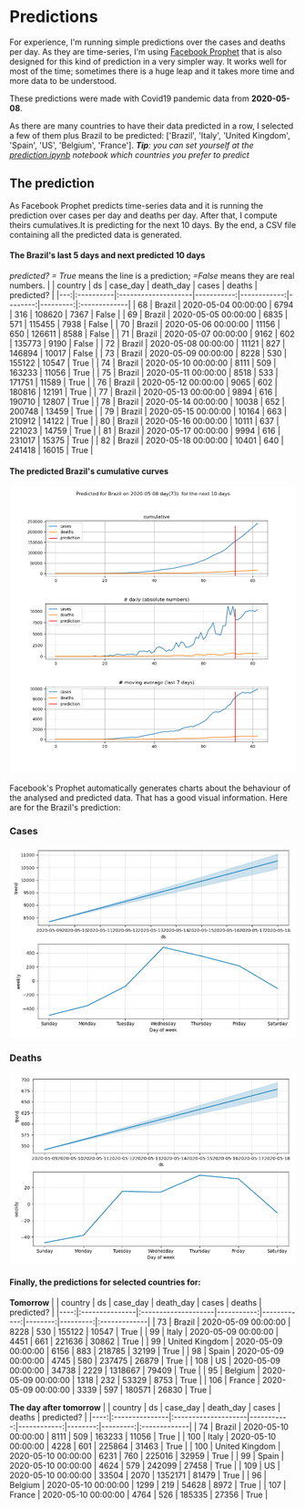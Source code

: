 # **Predictions**
For experience, I'm running simple predictions over the cases and deaths per day. As they are time-series, I'm using [Facebook Prophet](https://facebook.github.io/prophet/docs/quick_start.html) that is also designed for this kind of prediction in a very simpler way. It works well for most of the time; sometimes there is a huge leap and it takes more time and more data to be understood.

These predictions were made with Covid19 pandemic data from **2020-05-08**.

As there are many countries to have their data predicted in a row, I selected a few of them plus Brazil to be predicted:
['Brazil', 'Italy', 'United Kingdom', 'Spain', 'US', 'Belgium', 'France'].
***Tip**: you can set yourself at the *[prediction.ipynb](../prediction.ipynb)* notebook which countries you prefer to predict*


## The prediction
As Facebook Prophet predicts time-series data and it is running the prediction over cases per day and deaths per day. After that, I compute theirs cumulatives.It is predicting for the next 10 days.
By the end, a CSV file containing all the predicted data is generated.

#### The Brazil's last 5 days and next predicted 10 days
*predicted? = True* means the line is a prediction; *=False* means they are real numbers.
|    | country   | ds                  |   case_day |   death_day |   cases |   deaths | predicted?   |
|---:|:----------|:--------------------|-----------:|------------:|--------:|---------:|:-------------|
| 68 | Brazil    | 2020-05-04 00:00:00 |       6794 |         316 |  108620 |     7367 | False        |
| 69 | Brazil    | 2020-05-05 00:00:00 |       6835 |         571 |  115455 |     7938 | False        |
| 70 | Brazil    | 2020-05-06 00:00:00 |      11156 |         650 |  126611 |     8588 | False        |
| 71 | Brazil    | 2020-05-07 00:00:00 |       9162 |         602 |  135773 |     9190 | False        |
| 72 | Brazil    | 2020-05-08 00:00:00 |      11121 |         827 |  146894 |    10017 | False        |
| 73 | Brazil    | 2020-05-09 00:00:00 |       8228 |         530 |  155122 |    10547 | True         |
| 74 | Brazil    | 2020-05-10 00:00:00 |       8111 |         509 |  163233 |    11056 | True         |
| 75 | Brazil    | 2020-05-11 00:00:00 |       8518 |         533 |  171751 |    11589 | True         |
| 76 | Brazil    | 2020-05-12 00:00:00 |       9065 |         602 |  180816 |    12191 | True         |
| 77 | Brazil    | 2020-05-13 00:00:00 |       9894 |         616 |  190710 |    12807 | True         |
| 78 | Brazil    | 2020-05-14 00:00:00 |      10038 |         652 |  200748 |    13459 | True         |
| 79 | Brazil    | 2020-05-15 00:00:00 |      10164 |         663 |  210912 |    14122 | True         |
| 80 | Brazil    | 2020-05-16 00:00:00 |      10111 |         637 |  221023 |    14759 | True         |
| 81 | Brazil    | 2020-05-17 00:00:00 |       9994 |         616 |  231017 |    15375 | True         |
| 82 | Brazil    | 2020-05-18 00:00:00 |      10401 |         640 |  241418 |    16015 | True         |

 #### The predicted Brazil's cumulative curves
![](brazil_predictions.png)

Facebook's Prophet automatically generates charts about the behaviour of the analysed and predicted data. That has a good visual information. Here are for the Brazil's prediction:
### Cases
![](brazil_prophet_cases.png)

 ### Deaths
![](brazil_prophet_deaths.png)
#### Finally, the predictions for selected countries for:
**Tomorrow**
|     | country        | ds                  |   case_day |   death_day |   cases |   deaths | predicted?   |
|----:|:---------------|:--------------------|-----------:|------------:|--------:|---------:|:-------------|
|  73 | Brazil         | 2020-05-09 00:00:00 |       8228 |         530 |  155122 |    10547 | True         |
|  99 | Italy          | 2020-05-09 00:00:00 |       4451 |         661 |  221636 |    30862 | True         |
|  99 | United Kingdom | 2020-05-09 00:00:00 |       6156 |         883 |  218785 |    32199 | True         |
|  98 | Spain          | 2020-05-09 00:00:00 |       4745 |         580 |  237475 |    26879 | True         |
| 108 | US             | 2020-05-09 00:00:00 |      34738 |        2229 | 1318667 |    79409 | True         |
|  95 | Belgium        | 2020-05-09 00:00:00 |       1318 |         232 |   53329 |     8753 | True         |
| 106 | France         | 2020-05-09 00:00:00 |       3339 |         597 |  180571 |    26830 | True         |

 **The day after tomorrow** 
|     | country        | ds                  |   case_day |   death_day |   cases |   deaths | predicted?   |
|----:|:---------------|:--------------------|-----------:|------------:|--------:|---------:|:-------------|
|  74 | Brazil         | 2020-05-10 00:00:00 |       8111 |         509 |  163233 |    11056 | True         |
| 100 | Italy          | 2020-05-10 00:00:00 |       4228 |         601 |  225864 |    31463 | True         |
| 100 | United Kingdom | 2020-05-10 00:00:00 |       6231 |         760 |  225016 |    32959 | True         |
|  99 | Spain          | 2020-05-10 00:00:00 |       4624 |         579 |  242099 |    27458 | True         |
| 109 | US             | 2020-05-10 00:00:00 |      33504 |        2070 | 1352171 |    81479 | True         |
|  96 | Belgium        | 2020-05-10 00:00:00 |       1299 |         219 |   54628 |     8972 | True         |
| 107 | France         | 2020-05-10 00:00:00 |       4764 |         526 |  185335 |    27356 | True         |